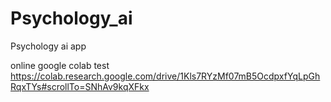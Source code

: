# Psychology_ai
Psychology ai app

online google colab test
https://colab.research.google.com/drive/1Kls7RYzMf07mB5OcdpxfYqLpGhRqxTYs#scrollTo=SNhAv9kqXFkx
